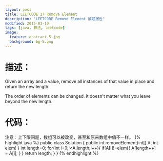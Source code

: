 ```yaml
---
layout: post
title: LEETCODE 27 Remove Element
description: "LEETCODE Remove Element 解题报告"
modified: 2015-03-10
tags: [java, 算法, leetcode]
image:
  feature: abstract-5.jpg
  background: bg-5.png
---
```


# 描述：
Given an array and a value, remove all instances of that value in place and return the new length.

The order of elements can be changed. It doesn't matter what you leave beyond the new length.

<!--more-->

# 代码：

注意：上下限问题，数组可以被改变，甚至和原来数组中值不一样。
{% highlight java %}
public class Solution {
    public int removeElement(int[] A, int elem) {
        int length=0;
        for(int i=0;i<A.length;i++){
            if(A[i]!=elem){
                A[length++] = A[i];
            }
        }
        return length;
    }
}
{% endhighlight %}